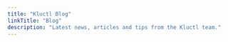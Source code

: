 ```yaml
---
title: "Kluctl Blog"
linkTitle: "Blog"
description: "Latest news, articles and tips from the Kluctl team."
---
```

